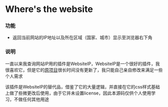 # Where's the website
### 功能
* 返回当前网站的IP地址以及所在区域（国家、城市）显示至浏览器右下角

### 说明

一直以来我查询网站IP用的插件是WebsiteIP，WebsiteIP是一个很好的插件，我很喜欢它，但是它的[原项目](url:https://gitee.com/surprise/Chrome.Website.Ip)很长时间没有更新了，我只能自己亲自修改来满足一些个人需求

该插件是WebsiteIP的替代品，借鉴了它的大量逻辑，并直接在它的css样式基础上做了些微更改后使用，由于它并未设置license，因此本源码仅供个人使用学习，不做任何其他用途
